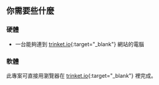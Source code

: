 ## 你需要些什麼

### 硬體

+ 一台能夠連到 [trinket.io](https://trinket.io){:target="_blank"} 網站的電腦

### 軟體

此專案可直接用瀏覽器在 [trinket.io](https://trinket.io){:target="_blank"} 裡完成。